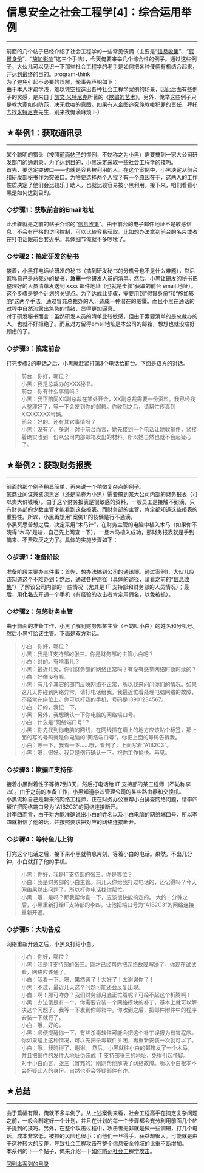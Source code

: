 # 信息安全之社会工程学[4]：综合运用举例 

-----

 前面的几个帖子已经介绍了社会工程学的一些常见伎俩（主要是“[信息收集](https://program-think.blogspot.com/2009/05/social-engineering-1-gather-information.html)”、“[假冒身份](https://program-think.blogspot.com/2009/05/social-engineering-2-pretend.html)”、“[施加影响](https://program-think.blogspot.com/2009/05/social-engineering-3-influence.html)”这三个手法），今天俺要来举几个综合性的例子。通过这些例子，大伙儿可以见识一下那些社会工程学的老手是如何把各种伎俩有机结合起来，并达到最终的目的。program-think  
 为了避免引起不必要的误解，俺事先声明如下：  
 由于本人才疏学浅，难以凭空捏造出各种社会工程学案例的场景，因此后面有些例子的灵感，是来自于[凯文·米特尼克](https://en.wikipedia.org/wiki/Kevin_Mitnick)所著的《[欺骗的艺术](https://en.wikipedia.org/wiki/The_Art_of_Deception)》。另外，俺举这些例子只是教大家如何防范，决无教唆的意图。如果有人企图追究俺教唆犯罪的责任，拜托去找[米特尼克](https://en.wikipedia.org/wiki/Kevin_Mitnick)先生，别来找俺滴麻烦 **:-)**  
   
   
 ## ★举例1：获取通讯录
----------

  
 某个聪明的猎头（按照[前面帖子](https://program-think.blogspot.com/2009/05/social-engineering-2-pretend.html)的惯例，不妨称之为小黑）需要搞到一家大公司研发部门的通讯录。为了达到目的，小黑决定采取一些社会工程学的技巧。  
 首先，要选定突破口——也就是容易被利用的人。在这个案例中，小黑决定从前台和研发部秘书作为突破口。为啥要选择两个人捏？有一个原因在于，这两人的工作性质决定了他们会比较乐于助人，也就比较容易被小黑利用。接下来，咱们看看小黑是如何达到目的。  
   
 ### ◇步骤1：获取前台的Email地址

  
 此步骤就是之前的帖子介绍的“[信息收集](https://program-think.blogspot.com/2009/05/social-engineering-1-gather-information.html)”。由于前台的电子邮件地址不是敏感信息，不会有严格的访问控制，可以比较容易获取。比如想办法拿到前台的名片或者在打电话跟前台套近乎。具体细节俺就不多啰嗦了。  
   
 ### ◇步骤2：搞定研发的秘书

  
 接着，小黑打电话给研发的秘书（搞到研发秘书的分机号也不是什么难题），然后谎称自己是总裁办的秘书，**急需**一份研发人员的清单。然后，小黑让研发的秘书把整理好的人员清单发送到 xxxx 邮件地址（也就是步骤1获取的前台 email 地址）。  
 这个步骤是整个计划的关键点。为了达成此步骤，需要用到“[假冒身份](https://program-think.blogspot.com/2009/05/social-engineering-2-pretend.html)”和“[施加影响](https://program-think.blogspot.com/2009/05/social-engineering-3-influence.html)”这两个手法。通过冒充总裁办的人，造成一种潜在的威慑。而且小黑在通话的过程中自然流露出焦急的情绪，显得更加逼真。  
 对于研发秘书而言：虽然研发人员的清单比较敏感，但由于索要清单的是总裁办的人，也就不好拒绝了。而且对方留得email地址是本公司的邮箱，想想也就没啥好顾虑的了。  
   
 ### ◇步骤3：搞定前台

  
 打完步骤2的电话之后，小黑就赶紧打第3个电话给前台。下面是双方的对话。  
 
> 前台：你好，哪位？  
>  小黑：我是总裁办的XXX秘书。  
>  前台：你有什么事情吗？  
>  小黑：我正陪同XX副总裁在某处开会，XX副总裁需要一份资料。我已经找人整理好了，等一下会发到你的邮箱。你收到之后，请帮忙传真到XXXXXXXX号码。  
>  前台：好的。还有其它事情吗？  
>  小黑：没有了，多谢！对于前台而言，她先接到一个电话让她收邮件，紧接着确实收到一份从公司内部邮箱发出的材料。所以她自然也就不会起疑心了。  
   
   
 ## ★举例2：获取财务报表
-----------

  
 前面的那个例子稍显简单，再来说一个稍微复杂点的例子。  
 某商业间谍兼资深黑客（还是简称为小黑）需要搞到某大公司内部的财务报表（可以卖大价钱哦）。由于这个财务报表是很敏感的资料，一般员工是接触不到滴，只有财务部的少数主管才能看到这些报表。而财务部的主管，肯定都知道这些报表的重要性。所以，小黑再想用"案例1"的伎俩是行不通滴。  
 小黑冥思苦想之后，决定采用“木马计”，在财务主管的电脑中植入木马（如果你不晓得“木马”是啥，自己先上网查一下）。一旦木马植入成功，那财务报表就是手到擒来、不费吹灰之力了。具体的实施步骤如下：  
   
 ### ◇步骤1：准备阶段

  
 准备阶段主要办三件事：首先，想办法搞到公司的通讯簿。通过案例1，大伙儿应该知道这个不难办到；然后，通过各种途径（具体的途径，请看之前的“[信息收集](https://program-think.blogspot.com/2009/05/social-engineering-1-gather-information.html)”）了解该公司内部的一些情况（尤其是 IT 支持部和财务部的人员情况）；最后，用**化名**去开通一个手机（有经验的攻击者肯定用假名，以免被抓）。  
   
 ### ◇步骤2：忽悠财务主管

  
 由于前面的准备工作，小黑了解到财务部某主管（不妨叫小白）的姓名和分机号。然后小黑打给该主管。下面是双方对话。  
 
> 小白：你好，哪位？  
>  小黑：我是IT支持部的张三。你是财务部的主管小白吧？  
>  小白：对的。有啥事儿？  
>  小黑：最近几天，你们财务部的网络正常吗？有没有感觉网络时断时续的？  
>  小白：好像没有嘛。  
>  小黑：有几个其它的部门反映网络不正常，所以我来问问你们的情况。如果这几天你碰到网络异常，请打电话给我。我最近忙着处理电脑网络的故障，不经常在座位上。你可以打我的手机，号码是13901234567。  
>  小白：好的，我记一下。  
>  小黑：另外，我想确认一下你电脑的网络端口号。  
>  小白：什么是“网络端口号”？  
>  小黑：你先找到你电脑的网线，在网线插在墙上的地方应该贴个标签，那上面的写的号码就是你电脑的“网络端口号”。你把上面的号码告诉我。  
>  小白：等一下，我看一下......哦，看到了，上面写着“A1B2C3”。  
>  小黑：嗯，很好。我只是例行确认一下。祝你工作愉快。再见。  
 ### ◇步骤3：欺骗IT支持部

  
 接着小黑耐着性子等待2到3天，然后打电话给 IT 支持部的某工程师（不妨称李四）。由于之前的准备工作，小黑知道李四管理公司的某些路由器和交换机。  
 小黑谎称自己是新来的网络工程师，正在财务办公室帮小白排查网络问题，请李四帮忙把网络端口号为“A1B2C3”的网络连接断开。  
 对李四而言，由于对方能准确说出小白的姓名以及小白电脑的网络端口号，所以李四就相信了他的话，并按照要求把对应的网络连接断开。  
   
 ### ◇步骤4：等待鱼儿上钩

  
 打完这个电话之后，接下来小黑就稍息片刻，等着小白的电话。果然，不出几分钟，小白就打了他的手机。  
 
> 小黑：你好，我是IT支持部的张三。你是哪位？  
>  小白：我是财务部的小白主管。前几天你给我打过电话的，还记得吗？今天网络果然出问题了。所以打你电话找你帮忙。  
>  小黑：哦，是吗？那我帮你查一下，应该很快能搞定的。 大约十分钟之后，小黑重新打给IT支持部的李四，让他把端口号为“A1B2C3”的网络连接重新开通。  
   
 ### ◇步骤5：大功告成

  
 网络重新开通之后，小黑又打给小白。  
 
> 小白：你好，哪位？  
>  小黑：我是IT支持部的张三。刚才已经帮你把网络故障解决了。你现在试试看，网络应该通了。  
>  小白：我看一下，嗯，果然通了！太好了！太谢谢你了！  
>  小黑：不过，最近几天这个问题可能还会反复出现。  
>  小白：啊！那可咋办？我们财务部月底正忙着呢？可经不起这个折腾啊！  
>  小黑：办法倒是有一个，你需要安装一个网络模块的补丁，基本上就可以解决这个问题了。我等一下发到你邮箱中。你收到之后，把邮件附件中的程序安装一下就行了。  
>  小白：哦，好的。  
>  小黑：顺便提醒你一下，有些杀毒软件可能会把这个补丁误报为有害程序。你如果碰上这种情况，可以先把杀毒软件关闭，再重新安装一次就可以了。  
>  小白：哦，我晓得了，谢谢。 然后，小黑就往小白的邮箱发了一个木马，并且把邮件的发件人地址伪装成 IT 支持部张三的地址，免得引起怀疑。  
 对于小白而言，张三（冒充的）刚刚帮他解决了网络故障。所以小白根本不会怀疑此人的身份。自然也不会怀疑邮件有诈。  
   
   
 ## ★总结
---

  
 由于篇幅有限，俺就不多举例了。从上述案例来看，社会工程高手在搞定复杂问题之前，一般会制定好一个计划，并且在计划的每一个步骤都会充分利用前面几个帖子提到的技巧。另外，在整个攻击过程中，攻击者无非就是做一些调研，打几个电话，成本非常低，被抓的风险也很小；而他们一旦得手，获益却很大。可能就是由于这种较大的反差，导致社会工程攻击在整个信息安全领域的比重不断增加。  
 本系列的下一个帖子，俺来介绍一下[如何防范社会工程学攻击](https://program-think.blogspot.com/2009/07/social-engineering-5-defend.html)。  
   
   
 [回到本系列的目录](https://program-think.blogspot.com/2009/05/social-engineering-0-overview.html#index) 
